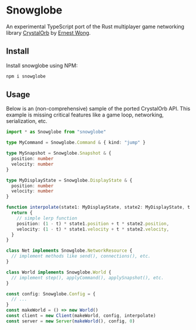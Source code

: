 # Snowglobe

An experimental TypeScript port of the Rust multiplayer game networking library [CrystalOrb](https://github.com/ErnWong/crystalorb) by [Ernest Wong](https://ernestwong.nz/).

## Install

Install snowglobe using NPM:

```sh
npm i snowglobe
```

## Usage

Below is an (non-comprehensive) sample of the ported CrystalOrb API. This example is missing critical features like a game loop, networking, serialization, etc.

```ts
import * as Snowglobe from "snowglobe"

type MyCommand = Snowglobe.Command & { kind: "jump" }

type MySnapshot = Snowglobe.Snapshot & {
  position: number
  velocity: number
}

type MyDisplayState = Snowglobe.DisplayState & {
  position: number
  velocity: number
}

function interpolate(state1: MyDisplayState, state2: MyDisplayState, t: number) {
  return {
    // simple lerp function
    position: (1 - t) * state1.position + t * state2.position,
    velocity: (1 - t) * state1.velocity + t * state2.velocity,
  }
}

class Net implements Snowglobe.NetworkResource {
  // implement methods like send(), connections(), etc.
}

class World implements Snowglobe.World {
  // implement step(), applyCommand(), applySnapshot(), etc.
}

const config: Snowglobe.Config = {
  // ...
}
const makeWorld = () => new World()
const client = new Client(makeWorld, config, interpolate)
const server = new Server(makeWorld(), config, 0)
```
